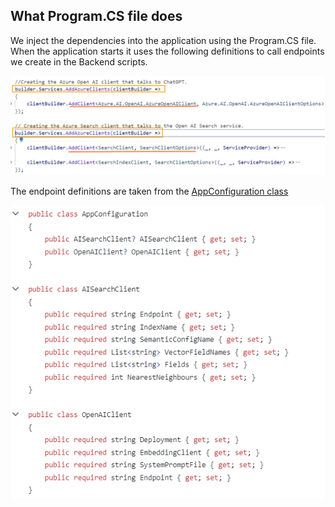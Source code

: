 ## What Program.CS file does

We inject the dependencies into the application using the Program.CS file. When the application starts it uses the following definitions to call endpoints we create in the Backend scripts.

![Calling Endpoints](../media/02_CallingEndpoints.PNG)

The endpoint definitions are taken from the [AppConfiguration class](/src/api/ProductSearchAPI/Models/AppConfiguration.cs)

![AppConfig](../media/02_AppConfig.PNG)

